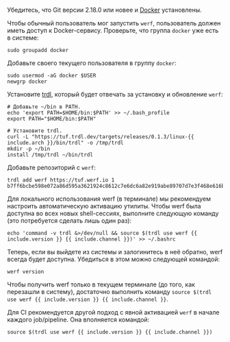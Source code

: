 Убедитесь, что Git версии 2.18.0 или новее и [Docker](https://docs.docker.com/get-docker) установлены.

Чтобы обычный пользователь мог запустить `werf`, пользователь должен иметь доступ к Docker-сервису. Проверьте, что группа `docker` уже есть в системе:

```shell
sudo groupadd docker
```

Добавьте своего текущего пользователя в группу `docker`:

```shell
sudo usermod -aG docker $USER
newgrp docker
```

Установите [trdl](https://github.com/werf/trdl), который будет отвечать за установку и обновление `werf`:

```shell
# Добавьте ~/bin в PATH.
echo 'export PATH=$HOME/bin:$PATH' >> ~/.bash_profile
export PATH="$HOME/bin:$PATH"

# Установите trdl.
curl -L "https://tuf.trdl.dev/targets/releases/0.1.3/linux-{{ include.arch }}/bin/trdl" -o /tmp/trdl
mkdir -p ~/bin
install /tmp/trdl ~/bin/trdl
```

Добавьте репозиторий с `werf`:
```shell
trdl add werf https://tuf.werf.io 1 b7ff6bcbe598e072a86d595a3621924c8612c7e6dc6a82e919abe89707d7e3f468e616b5635630680dd1e98fc362ae5051728406700e6274c5ed1ad92bea52a2
```

Для локального использования werf (в терминале) мы рекомендуем настроить автоматическую активацию утилиты. Чтобы werf была доступна во всех новых shell-сессиях, выполните следующую команду (это потребуется сделать лишь один раз):

```shell
echo 'command -v trdl &>/dev/null && source $(trdl use werf {{ include.version }} {{ include.channel }})' >> ~/.bashrc
```

Теперь, если вы выйдете из системы и залогинитесь в неё обратно, werf всегда будет доступна. Убедиться в этом можно следующей командой:

```shell
werf version
```

Чтобы получить werf только в текущем терминале (до того, как перезашли в систему), достаточно выполнить команду `source $(trdl use werf {{ include.version }} {{ include.channel }}`.

Для CI рекомендуется другой подход с явной активацией `werf` в начале каждого job/pipeline. Она вполняется командой:

```shell
source $(trdl use werf {{ include.version }} {{ include.channel }})
```
